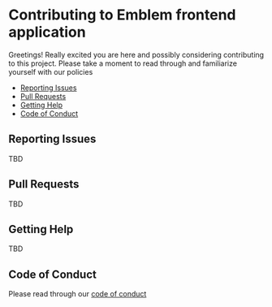 
# Contributing to Emblem frontend application

Greetings! Really excited you are here and possibly considering contributing to this project.
Please take a moment to read through and familiarize yourself with our policies

* [Reporting Issues](#reporting-issues)
* [Pull Requests](#pull-requests)
* [Getting Help](#getting-help)
* [Code of Conduct](#code-of-conduct)


## Reporting Issues

TBD

## Pull Requests

TBD

## Getting Help

TBD


## Code of Conduct

Please read through our [code of conduct](docs/code_of_conduct.md)

